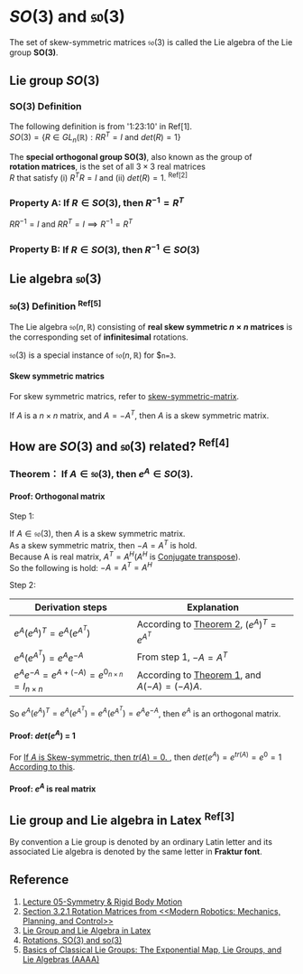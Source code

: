 # $`SO(3)`$ and $`\mathfrak{so(3)}`$

The set of skew-symmetric matrices $`\mathfrak{so(3)}`$ is called the Lie algebra of the Lie group **SO(3)**.

## Lie group $`SO(3)`$

### SO(3) Definition

The following definition is from '1:23:10' in Ref[1]. <br>
$`SO(3)=\{R \in GL_{n}(\mathbb{R}): RR^T = I \text{ and } det(R)=1\}`$

The **special orthogonal group SO(3)**, also known as the group of <br>
**rotation matrices**, is the set of all $`3 × 3`$ real matrices <br>
$`R`$ that satisfy (i) $`R^TR=I`$ and (ii) $`det(R)=1`$. <sup>Ref[2]</sup>

### Property A: $`\text{If }R \in SO(3)\text{, then }R^{-1} = R^T`$

$`RR^{-1}=I \text{ and } RR^T = I \implies R^{-1} = R^T`$

### Property B: $`\text{If }R \in SO(3)\text{, then }R^{-1} \in SO(3)`$

## Lie algebra $`\mathfrak{so(3)}`$

### $`\mathfrak{so(3)}`$ Definition <sup>Ref[5]</sup>

The Lie algebra $`\mathfrak{so}(n, \mathbb{R})`$ consisting of **real skew symmetric $`n \times n`$ matrices** is <br>
the corresponding set of **infinitesimal** rotations.

$`\mathfrak{so(3)}`$ is a special instance of $`\mathfrak{so}(n, \mathbb{R})`$ for $`n=3`.

#### Skew symmetric matrics

For skew symmetric matrics, refer to [skew-symmetric-matrix](https://github.com/vitonzhangtt/LinearAlgebraNinja/blob/main/Concepts.md#skew-symmetric-matrix).

If $`A`$ is a $`n \times n`$ matrix, and $`A = -A^T`$, then $`A`$ is a skew symmetric matrix.

## How are $`SO(3)`$ and $`\mathfrak{so(3)}`$ related? <sup>Ref[4]</sup>

### **Theorem**： If $`A \in \mathfrak{so(3)}`$, then $`e^A \in SO(3)`$.

#### Proof: Orthogonal matrix
Step 1: <br>

If $`A \in \mathfrak{so(3)}`$, then $`A`$ is a skew symmetric matrix. <br>
As a skew symmetric matrix, then $`-A = A^T`$ is hold. <br>
Because A is real matrix, $`A^T = A^H`$($`A^H`$ is [Conjugate transpose](https://github.com/vitonzhangtt/LinearAlgebraNinja/blob/main/Concepts.md#conjugate-transpose-matrix)). <br>
So the following is hold: $`-A = A^T = A^H`$

Step 2: <br>

| Derivation steps | Explanation |
| --- | --- |
| $`e^A{(e^A)}^T=e^A(e^{A^T})`$ |  According to [Theorem 2](https://github.com/vitonzhangtt/LinearAlgebraNinja/blob/main/MatrixExponentials.md#theorem-2ref1-eateat-text-for-any--n-times-n-text-matrix--a), $`(e^A)^T = e^{A^T}`$ |
| $`e^A(e^{A^T})=e^Ae^{-A}`$  | From step 1, $`-A = A^T`$ |
| $`e^Ae^{-A}=e^{A+(-A)}=e^{0_{n \times n}}=I_{n \times n}`$ | According to [Theorem 1](https://github.com/vitonzhangtt/LinearAlgebraNinja/blob/main/MatrixExponentials.md#theorem-1-ref1), and $`A(-A)=(-A)A`$. |

So $`e^A{(e^A)}^T=e^A(e^{A^T})=e^A(e^{A^T})=e^Ae^{-A}`$, then $`e^A`$ is an orthogonal matrix.

#### Proof: $`det(e^A)`$ = 1
For [If $`A`$ is Skew-symmetric, then $`tr(A) = 0`$. ](https://github.com/vitonzhangtt/LinearAlgebraNinja/blob/main/Concepts.md#property-b-if-a-is-skew-symmetric-then-tra--0), then $`det(e^A)=e^{tr(A)}=e^0=1`$ [According to this](https://github.com/vitonzhangtt/LinearAlgebraNinja/blob/main/MatrixExponentials.md#the-determinant-of-the-matrix-exponential-ref5).

#### Proof: $`e^A`$ is real matrix


## Lie group and Lie algebra in Latex <sup>Ref[3]</sup>
By convention a Lie group is denoted by an ordinary Latin letter and its <br>
associated Lie algebra is denoted by the same letter in **Fraktur font**.

## Reference
1. [Lecture 05-Symmetry & Rigid Body Motion](https://www.youtube.com/watch?v=0emGmE3cnjw&list=PLdMorpQLjeXmbFaVku4JdjmQByHHqTd1F&index=6)
2. [Section 3.2.1 Rotation Matrices from <<Modern Robotics: Mechanics, Planning, and Control>>](https://www.amazon.com/Modern-Robotics-Mechanics-Planning-Control/dp/1107156300)
3. [Lie Group and Lie Algebra in Latex](https://www.johndcook.com/blog/2018/07/21/fraktur-math/)
4. [Rotations, SO(3) and so(3)](https://www.youtube.com/watch?v=uILYfubYxd0)
5. [Basics of Classical Lie Groups: The
Exponential Map, Lie Groups, and
Lie Algebras (AAAA)](https://www.cis.upenn.edu/~cis6100/cis61008lie1.pdf)
